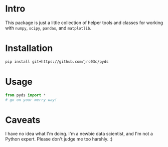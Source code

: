 # Intro

This package is just a little collection of helper tools and classes for working with `numpy`, `scipy`, `pandas`, and `matplotlib`.

# Installation

```bash
pip install git+https://github.com/jrc03c/pyds
```

# Usage

```python
from pyds import *
# go on your merry way!
```

# Caveats

I have no idea what I'm doing. I'm a newbie data scientist, and I'm not a Python expert. Please don't judge me too harshly. :)
